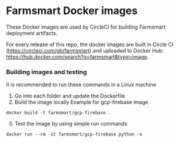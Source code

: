 # Farmsmart Docker images
These Docker images are used by CircleCI for building Farmsmart deployment artifacts. 

For every release of this repo, the docker images are built in Circle CI (https://circleci.com/gh/farmsmart) and uploaded to Docker Hub: https://hub.docker.com/search?q=farmsmart&type=image.

### Building images and testing
It is recommended to run these commands in a Linux machine

1. Go into each folder and update the Dockerfile
2. Build the image locally
Example for gcp-firebase image
```
docker build -t farmsmart/gcp-firebase .
```
3. Test the image by using simple run commands
```
docker run --rm -it farmsmart/gcp-firebase python -v
```

